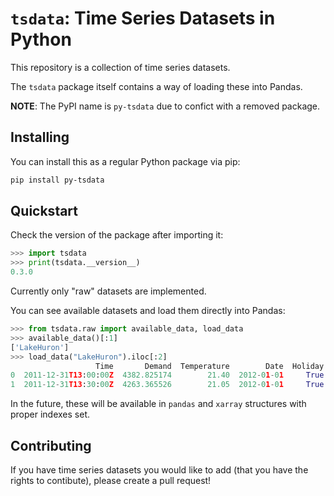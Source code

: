 # `tsdata`: Time Series Datasets in Python

This repository is a collection of time series datasets.

The `tsdata` package itself contains a way of loading these into Pandas.

**NOTE**: The PyPI name is `py-tsdata` due to confict with a removed package.

## Installing

You can install this as a regular Python package via pip:

```sh
pip install py-tsdata
```

## Quickstart

Check the version of the package after importing it:

```python
>>> import tsdata
>>> print(tsdata.__version__)
0.3.0
```

Currently only "raw" datasets are implemented.

You can see available datasets and load them directly into Pandas:

```python
>>> from tsdata.raw import available_data, load_data
>>> available_data()[:1]
['LakeHuron']
>>> load_data("LakeHuron").iloc[:2]
                   Time       Demand  Temperature        Date  Holiday
0  2011-12-31T13:00:00Z  4382.825174        21.40  2012-01-01     True
1  2011-12-31T13:30:00Z  4263.365526        21.05  2012-01-01     True
```

In the future, these will be available in `pandas` and `xarray` structures with proper indexes set.

## Contributing

If you have time series datasets you would like to add (that you have the rights
to contibute), please create a pull request!
